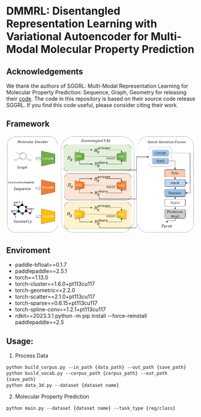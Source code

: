 # DMMRL: Disentangled Representation Learning with Variational Autoencoder for Multi-Modal Molecular Property Prediction

## Acknowledgements
We thank the authors of SGGRL: Multi-Modal Representation Learning for Molecular Property Prediction: Sequence, Graph, Geometry for releasing their [code](https://github.com/Vencent-Won/SGGRL). The code in this repository is based on their source code release SGGRL. If you find this code useful, please consider citing their work.

## Framework
![method](https://github.com/xulong0826/DMMRL/blob/main/DMMRL.png)

## Enviroment
- paddle-bfloat==0.1.7
- paddlepaddle==2.5.1
- torch==1.13.0
- torch-cluster==1.6.0+pt113cu117
- torch-geometric==2.2.0
- torch-scatter==2.1.0+pt113cu117
- torch-sparse==0.6.15+pt113cu117
- torch-spline-conv==1.2.1+pt113cu117
- rdkit==2023.3.1
python -m pip install --force-reinstall paddlepaddle==2.5
## Usage:

1. Process Data
```
python build_corpus.py --in_path {data_path} --out_path {save_path}
python build_vocab.py --corpus_path {corpus_path} --out_path {save_path}
python data_3d.py --dataset {dataset name}
```
2. Molecular Property Prediction
```
python main.py --dataset {dataset name} --task_type {reg/class}
```
